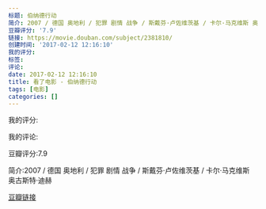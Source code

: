 ```yaml
---
标题: 伯纳德行动
简介: 2007 / 德国 奥地利 / 犯罪 剧情 战争 / 斯戴芬·卢佐维茨基 / 卡尔·马克维斯 奥古斯特·迪赫
豆瓣评分: '7.9'
链接: https://movie.douban.com/subject/2381810/
创建时间: '2017-02-12 12:16:10'
我的评分:
标签:
评论:
date: 2017-02-12 12:16:10
title: 看了电影 - 伯纳德行动
tags: [电影]
categories: []
---
```


我的评分:

我的评论:

豆瓣评分:7.9

简介:2007 / 德国 奥地利 / 犯罪 剧情 战争 / 斯戴芬·卢佐维茨基 / 卡尔·马克维斯 奥古斯特·迪赫

[豆瓣链接](https://movie.douban.com/subject/2381810/)

